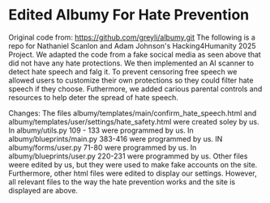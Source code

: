 # Edited Albumy For Hate Prevention

Original code from: https://github.com/greyli/albumy.git
The following is a repo for Nathaniel Scanlon and Adam Johnson's Hacking4Humanity 2025 Project.
We adapted the code from a fake socical media as seen above that did not have
any hate protections. We then implemented an AI scanner to detect hate speech and falg it. To prevent censoring free speech
we allowed users to customize their own protections so they could filter hate speech if they choose.
Futhermore, we added carious parental controls and resources to help deter the spread of hate speech.

Changes:
The files albumy/templates/main/confirm_hate_speech.html and albumy/templates/user/settings/hate_safety.html were created soley by us. 
In albumy/utils.py 109 - 133 were programmed by us.
In albumy/blueprints/main.py 383-416 were programmed by us.
IN albumy/forms/user.py  71-80 were programmed by us.
In albumy/blueprints/user.py 220-231 were programmed by us.
Other files weere edited by us, but they were used to make fake accounts on the 
site. Furthermore, other html files were edited to display our settings. However,
all relevant files to the way the hate prevention works and the site is displayed
are above.

